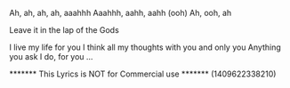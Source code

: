 Ah, ah, ah, ah, aaahhh
Aaahhh, aahh, aahh (ooh)
Ah, ooh, ah

Leave it in the lap of the Gods

I live my life for you
I think all my thoughts with you and only you
Anything you ask I do, for you
...

******* This Lyrics is NOT for Commercial use *******
(1409622338210)